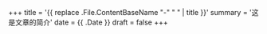 +++
title = '{{ replace .File.ContentBaseName "-" " " | title }}'
summary = '这是文章的简介'
date = {{ .Date }}
draft = false
+++
